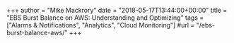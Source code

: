 +++
author = "Mike Mackrory"
date = "2018-05-17T13:44:00+00:00"
title = "EBS Burst Balance on AWS: Understanding and Optimizing"
tags = ["Alarms & Notifications", "Analytics", "Cloud Monitoring"]
#url = "/ebs-burst-balance-aws/"
+++